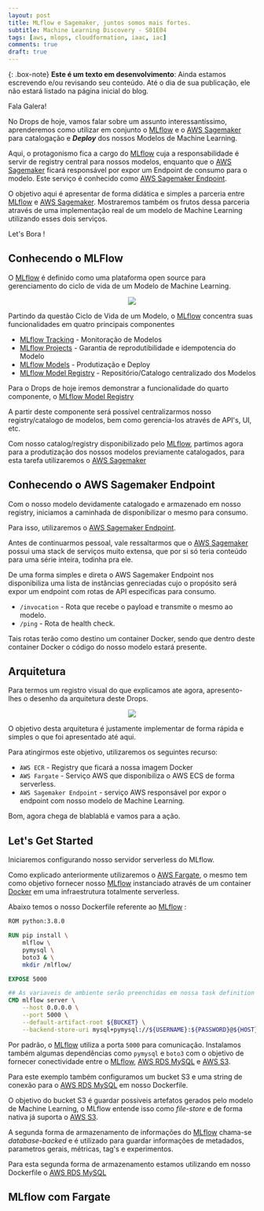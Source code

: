 ```yaml
---
layout: post
title: MLflow e Sagemaker, juntos somos mais fortes.
subtitle: Machine Learning Discovery - S01E04
tags: [aws, mlops, cloudformation, iaac, iac]
comments: true
draft: true
---
```


{: .box-note} 
**Este é um texto em desenvolvimento**: Ainda estamos escrevendo e/ou revisando seu conteúdo. Até o dia de sua publicação, ele não estará listado na página inicial do blog.

Fala Galera!

No Drops de hoje, vamos falar sobre um assunto interessantíssimo, aprenderemos como utilizar em conjunto o [MLflow](https://mlflow.org/) e o [AWS Sagemaker](https://aws.amazon.com/pt/sagemaker/) para catalogação e ***Deploy*** dos nossos Modelos de Machine Learning.

Aqui, o protagonismo fica a cargo do [MLflow](https://mlflow.org/) cuja a responsabilidade é servir de registry central para nossos modelos, enquanto que o [AWS Sagemaker](https://aws.amazon.com/pt/sagemaker/) ficará responsável por expor um Endpoint de consumo para o modelo. Este serviço é conhecido como [AWS Sagemaker Endpoint](https://docs.aws.amazon.com/sagemaker/latest/dg/deploy-model.html).


O objetivo aqui é apresentar de forma didática e simples a parceria entre  [MLflow](https://mlflow.org/) e [AWS Sagemaker](https://aws.amazon.com/pt/sagemaker/). Mostraremos também os frutos dessa parceria através de uma implementação real de um modelo de Machine Learning utilizando esses dois serviços.


Let's Bora !

## Conhecendo o MLFlow

O [MLflow](https://mlflow.org/) é definido como uma plataforma open source para gerenciamento do ciclo de vida de um Modelo de Machine Learning.

<p style="text-align: center"><img src="https://i.imgur.com/aosrKdj.png?1"></p>


Partindo da questão Ciclo de Vida de um Modelo, o [MLflow](https://mlflow.org/) concentra suas funcionalidades em quatro principais componentes

* [MLflow Tracking](https://mlflow.org/docs/latest/tracking.html) - Monitoração de Modelos
* [MLflow Projects](https://mlflow.org/docs/latest/projects.html) - Garantia de reprodutibilidade e idempotencia do Modelo
* [MLflow Models](https://mlflow.org/docs/latest/models.html) - Produtização e Deploy
* [MLflow Model Registry](https://mlflow.org/docs/latest/model-registry.html)  - Repositório/Catalogo centralizado dos Modelos

Para o Drops de hoje iremos demonstrar a funcionalidade do quarto componente, o [MLflow Model Registry](https://mlflow.org/docs/latest/model-registry.html) 

A partir deste componente será possível centralizarmos nosso registry/catalogo de modelos, bem como gerencia-los através de API's, UI, etc.

Com nosso catalog/registry disponibilizado pelo [MLflow](https://mlflow.org/), partimos agora para a produtização dos nossos modelos previamente catalogados, para esta tarefa utilizaremos o [AWS Sagemaker](https://aws.amazon.com/pt/sagemaker/)

## Conhecendo o AWS Sagemaker Endpoint

Com o nosso modelo devidamente catalogado e armazenado em nosso registry, iniciamos a caminhada de disponibilizar o mesmo para consumo.

Para isso, utilizaremos o [AWS Sagemaker Endpoint](https://docs.aws.amazon.com/sagemaker/latest/dg/deploy-model.html). 

Antes de continuarmos pessoal, vale ressaltarmos que o [AWS Sagemaker](https://aws.amazon.com/pt/sagemaker/) possui uma stack de serviços muito extensa, que por si só teria conteúdo para uma série inteira, todinha pra ele.

De uma forma simples e direta o AWS Sagemaker Endpoint nos disponibiliza uma lista de instâncias genreciadas cujo o propósito será expor um endpoint com rotas de API especificas para consumo.

* `/invocation` - Rota que recebe o payload e transmite o mesmo ao modelo.
* `/ping` - Rota de health check.

Tais rotas terão como destino um container Docker, sendo que dentro deste container Docker o código do nosso modelo estará presente.

## Arquitetura 

Para termos um registro visual do que explicamos ate agora, apresento-lhes o desenho da arquitetura deste Drops.


<p style="text-align: center"><img src="https://i.imgur.com/2hTEFRz.jpg"></p>

O objetivo desta arquitetura é justamente implementar de forma rápida e simples o que foi apresentado até aqui.

Para atingirmos este objetivo, utilizaremos os seguintes recurso:

 * `AWS ECR` - Registry que ficará a nossa imagem Docker
 * `AWS Fargate` - Serviço AWS que disponibiliza o AWS ECS de forma serverless.
 * `AWS Sagemaker Endpoint` - serviço AWS responsável por expor o endpoint com nosso modelo de Machine Learning.

Bom, agora chega de blablablá e vamos para a ação.

## Let's Get Started

Iniciaremos configurando nosso servidor serverless do MLflow.

Como explicado anteriormente utilizaremos o [AWS Fargate](https://aws.amazon.com/pt/fargate), o mesmo tem como objetivo fornecer nosso [MLflow](https://https://mlflow.org/)  instanciado através de um container [Docker](https://www.docker.com/) em uma infraestrutura totalmente serverless.


 Abaixo temos o nosso Dockerfile referente ao [MLflow](https://https://mlflow.org/) :

```Dockerfile
ROM python:3.8.0

RUN pip install \
    mlflow \
    pymysql \
    boto3 & \
    mkdir /mlflow/

EXPOSE 5000

## As variaveis de ambiente serão preenchidas em nossa task definition
CMD mlflow server \
    --host 0.0.0.0 \
    --port 5000 \
    --default-artifact-root ${BUCKET} \
    --backend-store-uri mysql+pymysql://${USERNAME}:${PASSWORD}@${HOST}:${PORT}/${DATABASE}
```

Por padrão, o [MLflow](https://https://mlflow.org/) utiliza a porta `5000` para comunicação. Instalamos também algumas dependências como `pymysql` e `boto3` com o objetivo de fornecer conectividade entre o [MLflow](https://https://mlflow.org/), [AWS RDS MySQL](https://aws.amazon.com/pt/rds/mysql/) e [AWS S3](https://aws.amazon.com/pt/s3/). 

Para este exemplo também configuramos um bucket S3 e uma string de conexão para o [AWS RDS MySQL](https://aws.amazon.com/pt/rds/mysql/) em nosso Dockerfile.

O objetivo do bucket S3 é guardar possiveis artefatos gerados pelo modelo de Machine Learning, o MLflow entende isso como *file-store* e de forma nativa já suporta o [AWS S3](https://aws.amazon.com/pt/s3/). 

A segunda forma de armazenamento de informações do [MLflow](https://https://mlflow.org/) chama-se *database-backed* e é utilizado para guardar informações de metadados, parametros gerais, métricas, tag's e experimentos.

Para esta segunda forma de armazenamento estamos utilizando em nosso Dockerfile o [AWS RDS MySQL](https://aws.amazon.com/pt/rds/mysql/)

## MLflow com Fargate